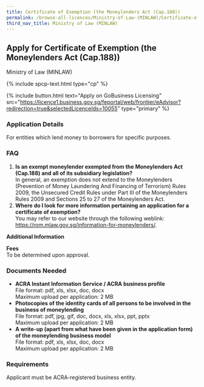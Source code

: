 ```yaml
---
title: Certificate of Exemption (the Moneylenders Act (Cap.188))
permalink: /browse-all-licences/Ministry-of-Law-(MINLAW)/Certificate-of-Exemption-(the-Moneylenders-Act-(Cap188))
third_nav_title: Ministry of Law (MINLAW)
---
```


## Apply for Certificate of Exemption (the Moneylenders Act (Cap.188))

Ministry of Law (MINLAW)

{% include spcp-text.html type="cp" %}

{% include button.html text="Apply on GoBusiness Licensing" src="https://licence1.business.gov.sg/feportal/web/frontier/eAdvisor?redirection=true&selectedLicenceIds=10055" type="primary" %}

<H3>Application Details</H3>

<p>For entities which lend money to borrowers for specific purposes.</p>
<H3>FAQ</H3>
 <ol>
 <li><Strong>Is an exempt moneylender exempted from the Moneylenders Act (Cap.188) and all of its subsidiary legislation?</Strong><br>
 In general, an exemption does not extend to the Moneylenders (Prevention of Money Laundering And Financing of Terrorism) Rules 2009, the Unsecured Credit Rules under Part III of the Moneylenders Rules 2009 and Sections 25 to 27 of the Moneylenders Act.</li>
 <li><Strong>Where do I look for more information pertaining an application for a certificate of exemption?</Strong><br>
You may refer to our website through the following weblink: <a href="https://rom.mlaw.gov.sg/information-for-moneylenders/" target="_blank" rel="noopener">https://rom.mlaw.gov.sg/information-for-moneylenders/</a>.</li>
</ol>

<strong>Additional Information</strong>

<p><strong>Fees</strong><br>
 To be determined upon approval.</p>

<H3>Documents Needed</H3>

<ul>
 <li><strong>ACRA Instant Information Service / ACRA business profile</strong><br>
 File format: pdf, xls, xlsx, doc, docx<br>
 Maximum upload per application: 2 MB</li>
 <li><strong>Photocopies of the identity cards of all persons to be involved in the business of moneylending</strong><br>
 File format: pdf, jpg, gif, doc, docx, xls, xlsx, ppt, pptx<br>
 Maximum upload per application: 2 MB</li>
 <li><strong>A write-up (apart from what have been given in the application form) of the moneylending business model</strong><br>
 File format: pdf, xls, xlsx, doc, docx<br>
 Maximum upload per application: 2 MB</li>
 </ul>

<H3>Requirements</H3>

<p>Applicant must be ACRA-registered business entity.</p>

